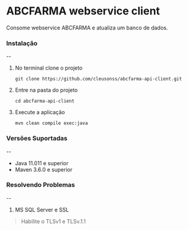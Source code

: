 # ABCFARMA webservice client
Consome webservice ABCFARMA e atualiza um banco de dados.

### Instalação
--

 1. No terminal clone o projeto
	```shell 
	git clone https://github.com/cleusonss/abcfarma-api-client.git 
	```

 2. Entre na pasta do projeto
	```shell
	cd abcfarma-api-client 
	```

 3. Execute a aplicação
	```shell
	mvn clean compile exec:java 
	```


### Versões Suportadas
--
 - Java 11.011 e superior
 - Maven 3.6.0 e superior


### Resolvendo Problemas
--
1. MS SQL Server e SSL
> Habilite o TLSv1 e TLSv.1.1
